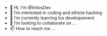 - 👋 Hi, I’m @ImIosDev
- 👀 I’m interested in coding and ethicle hacking
- 🌱 I’m currently learning Ios developement
- 💞️ I’m looking to collaborate on ...
- 📫 How to reach me ...

<!---
ImIosDev/ImIosDev is a ✨ special ✨ repository because its `README.md` (this file) appears on your GitHub profile.
You can click the Preview link to take a look at your changes.
--->
